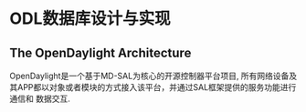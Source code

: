 # ODL数据库设计与实现

## The OpenDaylight Architecture

OpenDaylight是一个基于MD-SAL为核心的开源控制器平台项目, 所有网络设备及其APP都以对象或者模块的方式接入该平台，并通过SAL框架提供的服务功能进行通信和
数据交互. 
